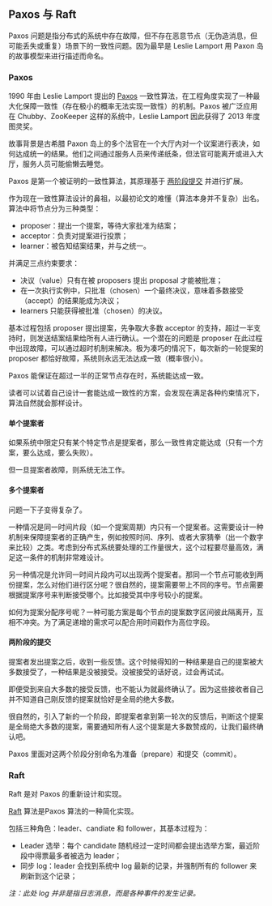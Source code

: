 ## Paxos 与 Raft

Paxos 问题是指分布式的系统中存在故障，但不存在恶意节点（无伪造消息，但可能丢失或重复）场景下的一致性问题。因为最早是 Leslie Lamport 用 Paxon 岛的故事模型来进行描述而命名。

### Paxos

1990 年由 Leslie Lamport 提出的 [Paxos](http://research.microsoft.com/users/lamport/pubs/lamport-paxos.pdf) 一致性算法，在工程角度实现了一种最大化保障一致性（存在极小的概率无法实现一致性）的机制。Paxos 被广泛应用在 Chubby、ZooKeeper 这样的系统中，Leslie Lamport 因此获得了 2013 年度图灵奖。

故事背景是古希腊 Paxon 岛上的多个法官在一个大厅内对一个议案进行表决，如何达成统一的结果。他们之间通过服务人员来传递纸条，但法官可能离开或进入大厅，服务人员可能偷懒去睡觉。

Paxos 是第一个被证明的一致性算法，其原理基于 [两阶段提交](https://en.wikipedia.org/wiki/Two-phase_commit_protocol) 并进行扩展。

作为现在一致性算法设计的鼻祖，以最初论文的难懂（算法本身并不复杂）出名。算法中将节点分为三种类型：

* proposer：提出一个提案，等待大家批准为结案；
* acceptor：负责对提案进行投票；
* learner：被告知结案结果，并与之统一。

并满足三点约束要求：

* 决议（value）只有在被 proposers 提出 proposal 才能被批准；
* 在一次执行实例中，只批准（chosen）一个最终决议，意味着多数接受（accept）的结果能成为决议；
* learners 只能获得被批准（chosen）的决议。

基本过程包括 proposer 提出提案，先争取大多数 acceptor 的支持，超过一半支持时，则发送结案结果给所有人进行确认。一个潜在的问题是 proposer 在此过程中出现故障，可以通过超时机制来解决。极为凑巧的情况下，每次新的一轮提案的 proposer 都恰好故障，系统则永远无法达成一致（概率很小）。

Paxos 能保证在超过一半的正常节点存在时，系统能达成一致。

读者可以试着自己设计一套能达成一致性的方案，会发现在满足各种约束情况下，算法自然就会那样设计。

#### 单个提案者
如果系统中限定只有某个特定节点是提案者，那么一致性肯定能达成（只有一个方案，要么达成，要么失败）。

但一旦提案者故障，则系统无法工作。

#### 多个提案者
问题一下子变得复杂了。

一种情况是同一时间片段（如一个提案周期）内只有一个提案者。这需要设计一种机制来保障提案者的正确产生，例如按照时间、序列、或者大家猜拳（出一个数字来比较）之类。考虑到分布式系统要处理的工作量很大，这个过程要尽量高效，满足这一条件的机制非常难设计。

另一种情况是允许同一时间片段内可以出现两个提案者。那同一个节点可能收到两份提案，怎么对他们进行区分呢？很自然的，提案需要带上不同的序号。节点需要根据提案序号来判断接受哪个。比如接受其中序号较小的提案。

如何为提案分配序号呢？一种可能方案是每个节点的提案数字区间彼此隔离开，互相不冲突。为了满足递增的需求可以配合用时间戳作为高位字段。

#### 两阶段的提交
提案者发出提案之后，收到一些反馈。这个时候得知的一种结果是自己的提案被大多数接受了，一种结果是没被接受。没被接受的话好说，过会再试试。

即便受到来自大多数的接受反馈，也不能认为就最终确认了。因为这些接收者自己并不知道自己刚反馈的提案就恰好是全局的绝大多数。

很自然的，引入了新的一个阶段，即提案者拿到第一轮次的反馈后，判断这个提案是全局绝大多数的提案，需要通知所有人这个提案是大多数赞成的，让我们最终确认吧。

Paxos 里面对这两个阶段分别命名为准备（prepare）和提交（commit）。

### Raft
Raft 是对 Paxos 的重新设计和实现。

[Raft](https://ramcloud.atlassian.net/wiki/download/attachments/6586375/raft.pdf) 算法是Paxos 算法的一种简化实现。

包括三种角色：leader、candiate 和 follower，其基本过程为：

* Leader 选举：每个 candidate 随机经过一定时间都会提出选举方案，最近阶段中得票最多者被选为 leader；
* 同步 log：leader 会找到系统中 log 最新的记录，并强制所有的 follower 来刷新到这个记录；

*注：此处 log 并非是指日志消息，而是各种事件的发生记录。*
